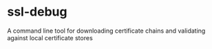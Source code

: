 # ssl-debug
A command line tool for downloading certificate chains and validating against local certificate stores
